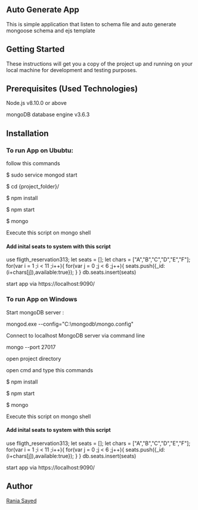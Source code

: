 
<h2>Auto Generate App</h2>
This is simple application that listen to schema file and auto generate mongoose schema and ejs template


<h2>Getting Started</h2>
These instructions will get you a copy of the project up and running on your local machine for development and testing purposes.


<h2>Prerequisites (Used Technologies) </h2>

Node.js v8.10.0 or above

mongoDB database engine v3.6.3

<h2>Installation</h2>

<h3>To run App on Ububtu:</h3> 
follow this commands

$ sudo service mongod start

$ cd {project_folder}/

$ npm install

$ npm start

$ mongo

Execute this script on mongo shell

<h4> Add inital seats to system with this script </h4>

 use fligth_reservation313; 
 let  seats = []; 
 let chars = ["A","B","C","D","E","F"]; 
for(var i = 1 ;i < 11 ;i++){ 
    for(var j = 0 ;j < 6 ;j++){ 
      seats.push({_id:(i+chars[j]),available:true}); 
    }
} 
db.seats.insert(seats) 

start app via https://localhost:9090/

<h3>To run App on Windows</h3>

Start mongoDB server :

mongod.exe --config="C:\mongodb\mongo.config"

Connect to localhost MongoDB server via command line

mongo --port 27017

open project directory

open cmd and type this commands

$ npm install

$ npm start

$ mongo

Execute this script on mongo shell

<h4> Add inital seats to system with this script </h4>

 use fligth_reservation313; 
 let  seats = []; 
 let chars = ["A","B","C","D","E","F"]; 
for(var i = 1 ;i < 11 ;i++){ 
    for(var j = 0 ;j < 6 ;j++){ 
      seats.push({_id:(i+chars[j]),available:true}); 
    }
} 
db.seats.insert(seats) 


start app via https://localhost:9090/


<h2>Author</h2>
<a href="https://github.com/raniaSayed">Rania Sayed</a>
